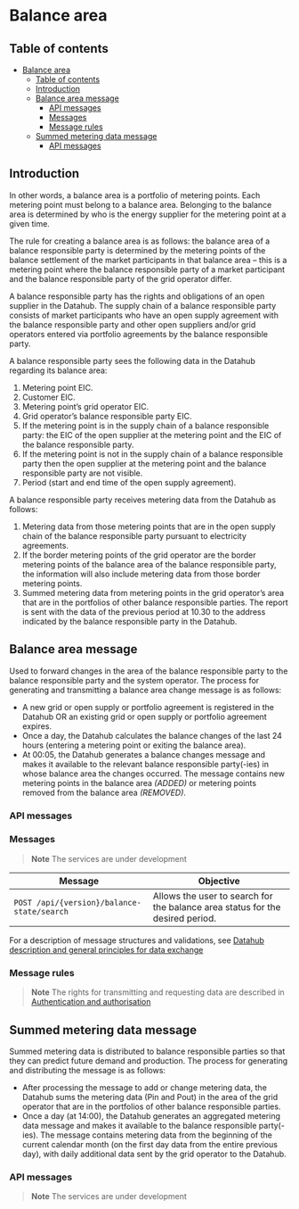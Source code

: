 ﻿# Balance area

## Table of contents

- [Balance area](#balance-area)
  - [Table of contents](#table-of-contents)
  - [Introduction](#introduction)
  - [Balance area message](#balance-area-message)
    - [API messages](#api-messages)
    - [Messages](#messages)
    - [Message rules](#message-rules)
  - [Summed metering data message](#summed-metering-data-message)
    - [API messages](#api-messages-1)

## Introduction

In other words, a balance area is a portfolio of metering points. Each metering point must belong to a balance area. Belonging to the balance area is determined by who is the energy supplier for the metering point at a given time.

The rule for creating a balance area is as follows: the balance area of a balance responsible party is determined by the metering points of the balance settlement of the market participants in that balance area – this is a metering point where the balance responsible party of a market participant and the balance responsible party of the grid operator differ.

A balance responsible party has the rights and obligations of an open supplier in the Datahub. The supply chain of a balance responsible party consists of market participants who have an open supply agreement with the balance responsible party and other open suppliers and/or grid operators entered via portfolio agreements by the balance responsible party.

A balance responsible party sees the following data in the Datahub regarding its balance area:

1. Metering point EIC.
2. Customer EIC.
3. Metering point’s grid operator EIC.
4. Grid operator’s balance responsible party EIC.
5. If the metering point is in the supply chain of a balance responsible party: the EIC of the open supplier at the metering point and the EIC of the balance responsible party.
6. If the metering point is not in the supply chain of a balance responsible party then the open supplier at the metering point and the balance responsible party are not visible.
7. Period (start and end time of the open supply agreement).

A balance responsible party receives metering data from the Datahub as follows:

1. Metering data from those metering points that are in the open supply chain of the balance responsible party pursuant to electricity agreements.
2. If the border metering points of the grid operator are the border metering points of the balance area of the balance responsible party, the information will also include metering data from those border metering points.
3. Summed metering data from metering points in the grid operator’s area that are in the portfolios of other balance responsible parties. The report is sent with the data of the previous period at 10.30 to the address indicated by the balance responsible party in the Datahub.

## Balance area message

Used to forward changes in the area of the balance responsible party to the balance responsible party and the system operator. The process for generating and transmitting a balance area change message is as follows:

- A new grid or open supply or portfolio agreement is registered in the Datahub OR an existing grid or open supply or portfolio agreement expires.
- Once a day, the Datahub calculates the balance changes of the last 24 hours (entering a metering point or exiting the balance area).
- At 00:05, the Datahub generates a balance changes message and makes it available to the relevant balance responsible party(-ies) in whose balance area the changes occurred. The message contains new metering points in the balance area *(ADDED)* or metering points removed from the balance area *(REMOVED)*.

### API messages

### Messages

> **Note**
> The services are under development

| Message                                    | Objective                                                                     |
|--------------------------------------------|-------------------------------------------------------------------------------|
| `POST /api/{version}/balance-state/search` | Allows the user to search for the balance area status for the desired period. |

For a description of message structures and validations, see [Datahub description and general principles for data exchange](01-datahub-description-and-general-principles-for-data-exchange.md)

### Message rules

> **Note**
> The rights for transmitting and requesting data are described in [Authentication and authorisation](03-authentication-and-authorisation.md)

## Summed metering data message

Summed metering data is distributed to balance responsible parties so that they can predict future demand and production. The process for generating and distributing the message is as follows:

- After processing the message to add or change metering data, the Datahub sums the metering data (Pin and Pout) in the area of the grid operator that are in the portfolios of other balance responsible parties.
- Once a day (at 14:00), the Datahub generates an aggregated metering data message and makes it available to the balance responsible party(-ies). The message contains metering data from the beginning of the current calendar month (on the first day data from the entire previous day), with daily additional data sent by the grid operator to the Datahub.

### API messages

> **Note**
> The services are under development
